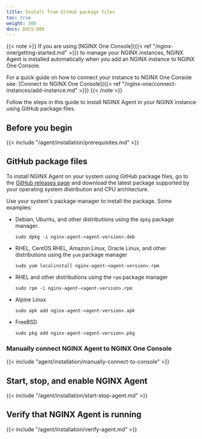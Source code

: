 ```yaml
---
title: Install from GitHub package files
toc: true
weight: 300
docs: DOCS-000
---
```


{{< note >}}
If you are using [NGINX One Console]({{< ref "/nginx-one/getting-started.md" >}})
to manage your NGINX instances, NGINX Agent is installed automatically when you
add an NGINX instance to NGINX One Console.

For a quick guide on how to connect your instance to NGINX One Console see: [Connect to NGINX One Console]({{< ref "/nginx-one/connect-instances/add-instance.md" >}})
{{< /note >}}

Follow the steps in this guide to install NGINX Agent in your NGINX instance using
GitHub package files.

## Before you begin

{{< include "/agent/installation/prerequisites.md" >}}

## GitHub package files

To install NGINX Agent on your system using GitHub package files, go to the
[GitHub releases page](https://github.com/nginx/agent/releases) and download the
latest package supported by your operating system distribution and CPU architecture.

Use your system's package manager to install the package. Some examples:

- Debian, Ubuntu, and other distributions using the `dpkg` package manager.

   ```shell
   sudo dpkg -i nginx-agent-<agent-version>.deb
   ```

- RHEL, CentOS RHEL, Amazon Linux, Oracle Linux, and other distributions using
   the `yum` package manager

  ```shell
  sudo yum localinstall nginx-agent-<agent-version>.rpm
  ```

- RHEL and other distributions using the `rpm` package manager

  ```shell
  sudo rpm -i nginx-agent-<agent-version>.rpm
  ```

- Alpine Linux

  ```shell
  sudo apk add nginx-agent-<agent-version>.apk
  ```

- FreeBSD

  ```shell
  sudo pkg add nginx-agent-<agent-version>.pkg
  ```

### Manually connect NGINX Agent to NGINX One Console

{{< include "agent/installation/manually-connect-to-console" >}}

## Start, stop, and enable NGINX Agent

{{< include "/agent/installation/start-stop-agent.md" >}}

## Verify that NGINX Agent is running

{{< include "/agent/installation/verify-agent.md" >}}